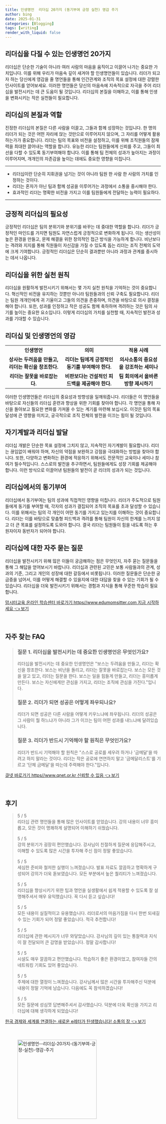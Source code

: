```yaml
---
title: 인생명언  리더십 20가지 (동기부여 긍정 실천) 영감 주기
author: bing
date: 2025-01-31
categories: [Blogging]
tags: [writing]
render_with_liquid: false
---
```



<h2 id='인생명언을 통한 리더십 개발'>리더십을 다질 수 있는 인생명언 20가지</h2>

<p>리더십은 단순한 기술이 아니라 여러 사람의 마음을 움직이고 이끌어 나가는 중요한 가치입니다. 이를 위해 우리가 마음속 깊이 새겨야 할 인생명언들이 있습니다. 리더가 되고자 하는 당신에게 영감을 줄 명언들을 통해 인간관계와 조직의 목표 설정에 대한 강렬한 인사이트를 얻어보세요. 이러한 명언들은 당신의 마음속에 지속적으로 자극을 주어 리더십을 발전시키는 데 큰 도움이 될 것입니다. 리더십의 본질을 이해하고, 이를 통해 인생을 변화시키는 작은 실천들이 필요합니다.</p>

<h2 id='리더십의 본질'>리더십의 본질과 역할</h2>

<p>진정한 리더십의 본질은 다른 사람을 이끌고, 그들과 함께 성장하는 것입니다. 한 명의 리더가 되는 것은 어떤 자리에 앉는 것만으로 이루어지지 않으며, 그 자리를 어떻게 활용하는가가 중요합니다. 리더는 팀의 목표와 비전을 설정하고, 이를 위해 조직원들의 잠재력을 최대한 끌어내는 역할을 합니다. 유능한 리더는 팀원들에게 신뢰를 주고, 그들이 최선을 다할 수 있도록 동기부여해야 합니다. 이를 통해 팀 전체의 성과가 높아지는 과정이 이루어지며, 개개인의 자존감을 높이는 데에도 중요한 영향을 미칩니다.</p>

<hr />

<ul>
    <li>리더십이란 단순히 지휘권을 넘기는 것이 아니라 팀원 한 사람 한 사람의 가치를 인정하는 것이다.</li>
    <li>리더는 혼자가 아닌 팀과 함께 성공을 이루어가는 과정에서 소통을 중시해야 한다.</li>
    <li>효과적인 리더는 명확한 비전을 가지고 이를 팀원들에게 전달하는 능력이 필요하다.</li>
</ul>

<hr />

<h2 id='긍정적 리더십의 필요성'>긍정적 리더십의 필요성</h2>

<p>긍정적인 리더십은 팀의 분위기와 분위기를 바꾸는 데 중대한 역할을 합니다. 리더가 긍정적인 마인드를 가지면 팀원도 자연스럽게 긍정적으로 변화하게 됩니다. 이는 생산성이 높은 환경을 만들고, 문제 해결을 위한 창의적인 접근 방식을 가능하게 합니다. 비난보다는 격려와 지지를 통해 직원들이 자신감을 가질 수 있도록 돕는 리더는 조직 전체의 도약에 크게 기여합니다. 긍정적인 리더십은 단순히 결과뿐만 아니라 과정과 관계를 중시하는 데서 나옵니다.</p>

<h2 id='리더십을 위한 실천 원칙'>리더십을 위한 실천 원칙</h2>

<p>리더십을 원활하게 발전시키기 위해서는 몇 가지 실천 원칙을 기억하는 것이 중요합니다. 혁신적인 비전을 유지하는 것뿐만 아니라 팀원들과의 신뢰 구축도 필요합니다. 리더는 팀원 개개인에게 귀 기울이고 그들의 의견을 존중하며, 의견을 바탕으로 의사 결정을 해야 합니다. 또한, 성과를 인정하고 작은 성공도 함께 축하하며 격려하는 것은 팀의 사기를 높이는 중요한 요소입니다. 이렇게 리더십의 가치를 실천할 때, 지속적인 발전과 성과를 기대할 수 있습니다.</p>

<h2 id='리더십 및 인생명언의 영감'>리더십 및 인생명언의 영감</h2>

<table>
    <tr>
        <td style="text-align: center; height: 17px;"><b>인생명언</b></td>
        <td style="text-align: center; height: 17px;"><b>의미</b></td>
        <td style="text-align: center; height: 17px;"><b>적용 사례</b></td>
    </tr>
    <tr>
        <td style="text-align: center; height: 17px;"><b>상사는 두려움을 만들고, 리더는 확신을 창조한다.</b></td>
        <td style="text-align: center; height: 17px;"><b>리더는 팀에게 긍정적인 동기를 부여해야 한다.</b></td>
        <td style="text-align: center; height: 17px;"><b>의사소통의 중요성을 강조하는 세미나</b></td>
    </tr>
    <tr>
        <td style="text-align: center; height: 17px;"><b>리더는 잘못을 바로잡는다.</b></td>
        <td style="text-align: center; height: 17px;"><b>비판보다는 건설적인 피드백을 제공해야 한다.</b></td>
        <td style="text-align: center; height: 17px;"><b>팀 회의에서 올바른 방향 제시하기</b></td>
    </tr>
</table>

<p>이러한 인생명언들은 리더십의 중요성과 방향성을 일깨워줍니다. 리더들은 이 명언들을 바탕으로 자신들의 리더십 훈련과 향상을 위한 기회를 찾아야 합니다. 각 명언을 통해 자신을 돌아보고 필요한 변화를 가져올 수 있는 계기를 마련해 보십시오. 이것은 팀의 목표 달성에 큰 영향을 미치고, 궁극적으로 조직 전체의 발전을 이끄는 힘이 될 것입니다.</p>

<h2 id='자기계발과 리더십'>자기계발과 리더십 발달</h2>

<p>리더십 개발은 단순한 목표 설정에 그치지 않고, 지속적인 자기계발이 필요합니다. 리더는 끊임없이 배워야 하며, 자신의 약점을 보완하고 강점을 극대화하는 방법을 찾아야 합니다. 또한, 다양하고 변화하는 환경에 적응하기 위해서도 전문적인 교육이나 세미나 참여가 필수적입니다. 스스로의 발전을 추구하면서, 팀원들에게도 성장 기회를 제공해야 합니다. 이런 방식으로 이끌어낸 팀원들의 발전이 곧 리더의 성과가 되는 것입니다.</p>

<h2 id='Motivation in Leadership'>리더십에서의 동기부여</h2>

<p>리더십에서 동기부여는 팀의 성과에 직접적인 영향을 미칩니다. 리더가 주도적으로 팀원들에게 동기를 부여할 때, 각자의 성과가 결집되어 조직의 목표를 초과 달성할 수 있습니다. 이를 위해서는 팀의 각 개인이 어떤 동기를 가지고 있는지를 이해하는 것이 중요합니다. 리더는 이를 바탕으로 맞춤형 피드백과 격려를 통해 팀원이 자신의 한계를 느끼지 않고 더 큰 목표를 설정하도록 도와야 합니다. 결국 리더는 팀원들이 힘을 내도록 하는 후원자이자 동반자가 되어야 합니다.</p>

<h2 id='리더십에 대한 자주 묻는 질문'>리더십에 대한 자주 묻는 질문</h2>

<p>리더십을 발전시키기 위해 많은 이들이 궁금해하는 점은 무엇인지, 자주 묻는 질문들을 통해 그 해답을 얻어보시기 바랍니다. 리더십과 관련된 고민은 보통 사람들과의 관계, 성과의 기준, 그리고 개인의 성장에 대한 갈등에서 비롯됩니다. 이러한 질문들은 단순한 궁금증을 넘어서, 이를 어떻게 해결할 수 있을지에 대한 대답을 찾을 수 있는 기회가 될 수 있습니다. 리더십을 더욱 발전시키기 위해서는 경험과 지식을 통해 꾸준한 학습이 필요합니다.</p>


<p><a class="click-button" title="맘시터교육 온라인 학습센터 바로가기 https//www.edumomsitter.com 지금 시작하세요" href="https://aptwhite.github.io/posts/%EB%A7%98%EC%8B%9C%ED%84%B0%EA%B5%90%EC%9C%A1-%EC%98%A8%EB%9D%BC%EC%9D%B8-%ED%95%99%EC%8A%B5%EC%84%BC%ED%84%B0-%EB%B0%94%EB%A1%9C%EA%B0%80%EA%B8%B0-httpswww.edumomsitter.com-%EC%A7%80%EA%B8%88-%EC%8B%9C%EC%9E%91%ED%95%98%EC%84%B8%EC%9A%94/" rel="dofollow">맘시터교육 온라인 학습센터 바로가기 https//www.edumomsitter.com 지금 시작하세요 👈 보기</a></p><br>
<h2 id='자주_찾는_FAQ'>자주 찾는 FAQ</h2>
<div itemscope="" itemtype="https://schema.org/FAQPage"> 
<blockquote> 
<div itemscope="" itemprop="mainEntity" itemtype="https://schema.org/Question"> 
<h3 itemprop="name">질문 1. 리더십을 발전시키는 데 중요한 인생명언은 무엇인가요?</h3> 
<div itemscope="" itemprop="acceptedAnswer" itemtype="https://schema.org/Answer"> 
<span itemprop="text"> 
<p>리더십을 발전시키는 데 중요한 인생명언은 "보스는 두려움을 만들고, 리더는 확신을 창조한다. 보스는 비난을 돌리고, 리더는 잘못을 바로잡는다. 보스는 모든 것을 알고 있고, 리더는 질문을 한다. 보스는 일을 힘들게 만들고, 리더는 흥미롭게 만든다. 보스는 자신에게만 관심을 가지고, 리더는 조직에 관심을 가진다."입니다.</p> 
</span> 
</div> 
</div> 

<div itemscope="" itemprop="mainEntity" itemtype="https://schema.org/Question"> 
<h3 itemprop="name">질문 2. 리더가 되면 성공은 어떻게 좌우되나요?</h3> 
<div itemscope="" itemprop="acceptedAnswer" itemtype="https://schema.org/Answer"> 
<span itemprop="text"> 
<p>리더가 되면 성공은 다른 사람을 어떻게 키우느냐에 좌우됩니다. 리더의 성공은 그 사람이 뭘 하느냐가 아니라 그가 이끄는 팀이 어떤 성과를 내느냐에 달려있습니다.</p> 
</span> 
</div> 
</div> 

<div itemscope="" itemprop="mainEntity" itemtype="https://schema.org/Question"> 
<h3 itemprop="name">질문 3. 리더가 반드시 기억해야 할 원칙은 무엇인가요?</h3> 
<div itemscope="" itemprop="acceptedAnswer" itemtype="https://schema.org/Answer"> 
<span itemprop="text"> 
<p>리더가 반드시 기억해야 할 원칙은 "스스로 공로를 세우려 하거나 '금메달'을 따려고 하지 말라는 것이다. 리더는 작은 공로에 연연하지 말고 '금메달리스트'를 기르고 '단체 금메달'을 따는데 주력해야 한다."입니다.</p> 
</span> 
</div> 
</div> 
</blockquote> 
</div>
<p><a class="click-button" title="큐넷 바로가기 https//www.qnet.or.kr 신뢰할 수 있음" href="https://aptwhite.github.io/posts/%ED%81%90%EB%84%B7-%EB%B0%94%EB%A1%9C%EA%B0%80%EA%B8%B0-httpswww.qnet.or.kr-%EC%8B%A0%EB%A2%B0%ED%95%A0-%EC%88%98-%EC%9E%88%EC%9D%8C/" rel="dofollow">큐넷 바로가기 https//www.qnet.or.kr 신뢰할 수 있음 👈 보기</a></p><br>
<h2 id='후기'>후기</h2>
<div itemscope itemtype="https://schema.org/Product">
  <blockquote>
  <div itemprop="review" itemscope itemtype="https://schema.org/Review">
      <div itemprop="reviewRating" itemscope itemtype="https://schema.org/Rating"> <span itemprop="ratingValue">5</span> / <span itemprop="bestRating">5</span> </div>
      <span itemprop="reviewBody">리더십 관련 명언들을 통해 많은 인사이트를 얻었습니다. 강의 내용이 너무 흥미롭고, 모든 것이 명쾌하게 설명되어 이해하기 쉬웠습니다.</span>
  </div>
  <br>
  <div itemprop="review" itemscope itemtype="https://schema.org/Review">
      <div itemprop="reviewRating" itemscope itemtype="https://schema.org/Rating"> <span itemprop="ratingValue">5</span> / <span itemprop="bestRating">5</span> </div>
      <span itemprop="reviewBody">강의 분위기가 굉장히 편안했습니다. 강사님이 친절하게 질문에 응답해주시고, 이해할 수 있도록 많은 시간을 투자해 주신 점이 정말 좋았습니다.</span>
  </div>
  <br>
  <div itemprop="review" itemscope itemtype="https://schema.org/Review">
      <div itemprop="reviewRating" itemscope itemtype="https://schema.org/Rating"> <span itemprop="ratingValue">5</span> / <span itemprop="bestRating">5</span> </div>
      <span itemprop="reviewBody">세심한 준비와 철저한 실행이 느껴졌습니다. 발표 자료도 깔끔하고 명확하게 구성되어 강의가 더욱 돋보였습니다. 모든 부분에서 높은 퀄리티가 느껴졌습니다.</span>
  </div>
  <br>
  <div itemprop="review" itemscope itemtype="https://schema.org/Review">
      <div itemprop="reviewRating" itemscope itemtype="https://schema.org/Rating"> <span itemprop="ratingValue">5</span> / <span itemprop="bestRating">5</span> </div>
      <span itemprop="reviewBody">리더십을 향상시키기 위한 팁과 명언을 실생활에서 쉽게 적용할 수 있도록 잘 설명해주셔서 매우 유익했습니다. 꼭 다시 듣고 싶습니다!</span>
  </div>
  <br>
  <div itemprop="review" itemscope itemtype="https://schema.org/Review">
      <div itemprop="reviewRating" itemscope itemtype="https://schema.org/Rating"> <span itemprop="ratingValue">5</span> / <span itemprop="bestRating">5</span> </div>
      <span itemprop="reviewBody">모든 내용이 실질적이고 유용했습니다. 리더로서의 마음가짐을 다시 한번 되새길 수 있는 기회가 되어 정말 좋았습니다. 적극 추천합니다!</span>
  </div>
  <br>
  <div itemprop="review" itemscope itemtype="https://schema.org/Review">
      <div itemprop="reviewRating" itemscope itemtype="https://schema.org/Rating"> <span itemprop="ratingValue">5</span> / <span itemprop="bestRating">5</span> </div>
      <span itemprop="reviewBody">리더십에 관한 메시지가 너무 와닿았습니다. 강사님의 깊이 있는 통찰력과 지식이 잘 전달되어 큰 감명을 받았습니다. 정말 감사합니다!</span>
  </div>
  <br>
  <div itemprop="review" itemscope itemtype="https://schema.org/Review">
      <div itemprop="reviewRating" itemscope itemtype="https://schema.org/Rating"> <span itemprop="ratingValue">5</span> / <span itemprop="bestRating">5</span> </div>
      <span itemprop="reviewBody">시설도 매우 깔끔하고 편안했습니다. 학습하기 좋은 환경이었고, 참여자들 간의 네트워킹 기회도 있어 좋았습니다.</span>
  </div>
  <br>
  <div itemprop="review" itemscope itemtype="https://schema.org/Review">
      <div itemprop="reviewRating" itemscope itemtype="https://schema.org/Rating"> <span itemprop="ratingValue">5</span> / <span itemprop="bestRating">5</span> </div>
      <span itemprop="reviewBody">주제에 대한 열정이 느껴졌습니다. 강사님께서 많은 시간을 투자해주신 덕분에 내용이 정말 기억에 남습니다. 다음에도 꼭 참석하겠습니다!</span>
  </div>
  <br>
  <div itemprop="review" itemscope itemtype="https://schema.org/Review">
      <div itemprop="reviewRating" itemscope itemtype="https://schema.org/Rating"> <span itemprop="ratingValue">5</span> / <span itemprop="bestRating">5</span> </div>
      <span itemprop="reviewBody">모든 질문에 성심껏 답변해주셔서 감사했습니다. 덕분에 더욱 확신을 가지고 리더십에 대해 생각하게 되었습니다!</span>
  </div>
  </blockquote>
</div>
<p><a class="click-button" title="한국 경제와 세계를 연결하는 새로운 e레터가 탄생했습니다! 소통의 장" href="https://aptwhite.github.io/posts/%ED%95%9C%EA%B5%AD-%EA%B2%BD%EC%A0%9C%EC%99%80-%EC%84%B8%EA%B3%84%EB%A5%BC-%EC%97%B0%EA%B2%B0%ED%95%98%EB%8A%94-%EC%83%88%EB%A1%9C%EC%9A%B4-e%EB%A0%88%ED%84%B0%EA%B0%80-%ED%83%84%EC%83%9D%ED%96%88%EC%8A%B5%EB%8B%88%EB%8B%A4!-%EC%86%8C%ED%86%B5%EC%9D%98-%EC%9E%A5/" rel="dofollow">한국 경제와 세계를 연결하는 새로운 e레터가 탄생했습니다! 소통의 장 👈 보기</a></p><br>
<figure class="image"><img src="https://aptwhite.github.io/assets/img/thumbnail/인생명언--리더십-20가지-(동기부여-긍정-실천)-영감-주기.webp" alt="인생명언--리더십-20가지-(동기부여-긍정-실천)-영감-주기" width="256" height="256"></figure>